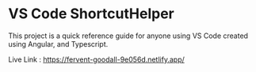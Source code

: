 # VS Code ShortcutHelper

This project is a quick reference guide for anyone using VS Code created using Angular, and Typescript.

Live Link : https://fervent-goodall-9e056d.netlify.app/
